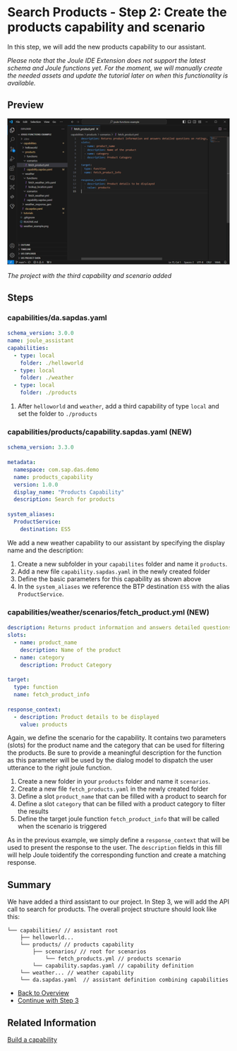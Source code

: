 # Search Products - Step 2: Create the products capability and scenario

In this step, we will add the new products capability to our assistant.

*Please note that the Joule IDE Extension does not support the latest schema and Joule functions yet. 
For the moment, we will manually create the needed assets and update the tutorial later on when this functionality is available.*  

## Preview

![image](assets/preview.png)

*The project with the third capability and scenario added*

## Steps

### capabilities/da.sapdas.yaml


```yaml
schema_version: 3.0.0
name: joule_assistant
capabilities:
  - type: local
    folder: ./helloworld
  - type: local
    folder: ./weather
  - type: local
    folder: ./products
```

1. After `helloworld` and `weather`, add a third capability of type `local` and set the folder to `./products`

### capabilities/products/capability.sapdas.yaml (NEW)

```yaml
schema_version: 3.3.0

metadata:
  namespace: com.sap.das.demo
  name: products_capability
  version: 1.0.0
  display_name: "Products Capability"
  description: Search for products

system_aliases:
  ProductService:
    destination: ES5

```

We add a new weather capability to our assistant by specifying the display name and the description:

1. Create a new subfolder in your `capabilites` folder and name it `products`.
2. Add a new file `capability.sapdas.yaml` in the newly created folder
3. Define the basic parameters for this capability as shown above
4. In the `system_aliases` we reference the BTP destination `ES5` with the alias `ProductService`.

### capabilities/weather/scenarios/fetch_product.yml (NEW)

```yaml
description: Returns product information and answers detailed questions on ratings, price, technical specifications and supplier
slots:
  - name: product_name
    description: Name of the product
  - name: category
    description: Product Category

target:
  type: function
  name: fetch_product_info

response_context:
  - description: Product details to be displayed
    value: products
```

Again, we define the scenario for the capability. It contains two parameters (slots) for the product name and the category that can be used for filtering the products.
Be sure to provide a meaningful description for the function as this parameter will be used by the dialog model to dispatch the user utterance to the right joule function.

1. Create a new folder in your `products` folder and name it `scenarios`.
2. Create a new file `fetch_products.yaml` in the newly created folder
3. Define a slot `product_name` that can be filled with a product to search for
4. Define a slot `category` that can be filled with a product category to filter the results
5. Define the target joule function `fetch_product_info` that will be called when the scenario is triggered

As in the previous example, we simply define a `response_context` that will be used to present the response to the user.
The `description` fields in this fill will help Joule toidentify the corresponding function and create a matching response.

## Summary

We have added a third assistant to our project. In Step 3, we will add the API call to search for products.
The overall project structure should look like this:

```
└── capabilities/ // assistant root
    ├── helloworld... 
    └── products/ // products capability
        ├── scenarios/ // root for scenarios
            └── fetch_products.yml // products scenario
        └── capability.sapdas.yaml // capability definition
    └── weather... // weather capability
    └── da.sapdas.yaml  // assistant definition combining capabilities
```

* [Back to Overview](../index.md)
* [Continue with Step 3](../step3/index.md)

## Related Information 

[Build a capability](https://help.sap.com/docs/joule/service-guide/build-capability)

